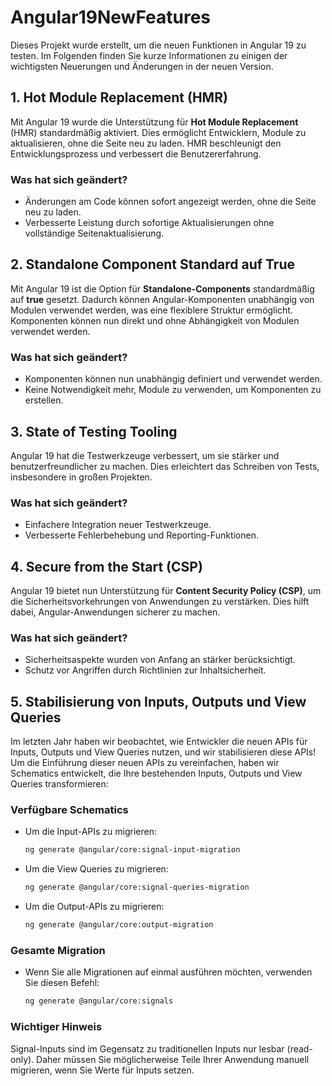 # Angular19NewFeatures


Dieses Projekt wurde erstellt, um die neuen Funktionen in Angular 19 zu testen. Im Folgenden finden Sie kurze Informationen zu einigen der wichtigsten Neuerungen und Änderungen in der neuen Version.

## 1. Hot Module Replacement (HMR)
Mit Angular 19 wurde die Unterstützung für **Hot Module Replacement** (HMR) standardmäßig aktiviert. Dies ermöglicht Entwicklern, Module zu aktualisieren, ohne die Seite neu zu laden. HMR beschleunigt den Entwicklungsprozess und verbessert die Benutzererfahrung.

### Was hat sich geändert?
- Änderungen am Code können sofort angezeigt werden, ohne die Seite neu zu laden.
- Verbesserte Leistung durch sofortige Aktualisierungen ohne vollständige Seitenaktualisierung.

## 2. Standalone Component Standard auf True
Mit Angular 19 ist die Option für **Standalone-Components** standardmäßig auf **true** gesetzt. Dadurch können Angular-Komponenten unabhängig von Modulen verwendet werden, was eine flexiblere Struktur ermöglicht. Komponenten können nun direkt und ohne Abhängigkeit von Modulen verwendet werden.

### Was hat sich geändert?
- Komponenten können nun unabhängig definiert und verwendet werden.
- Keine Notwendigkeit mehr, Module zu verwenden, um Komponenten zu erstellen.

## 3. State of Testing Tooling
Angular 19 hat die Testwerkzeuge verbessert, um sie stärker und benutzerfreundlicher zu machen. Dies erleichtert das Schreiben von Tests, insbesondere in großen Projekten.

### Was hat sich geändert?
- Einfachere Integration neuer Testwerkzeuge.
- Verbesserte Fehlerbehebung und Reporting-Funktionen.

## 4. Secure from the Start (CSP)
Angular 19 bietet nun Unterstützung für **Content Security Policy (CSP)**, um die Sicherheitsvorkehrungen von Anwendungen zu verstärken. Dies hilft dabei, Angular-Anwendungen sicherer zu machen.

### Was hat sich geändert?
- Sicherheitsaspekte wurden von Anfang an stärker berücksichtigt.
- Schutz vor Angriffen durch Richtlinien zur Inhaltsicherheit.

## 5. Stabilisierung von Inputs, Outputs und View Queries

Im letzten Jahr haben wir beobachtet, wie Entwickler die neuen APIs für Inputs, Outputs und View Queries nutzen, und wir stabilisieren diese APIs! Um die Einführung dieser neuen APIs zu vereinfachen, haben wir Schematics entwickelt, die Ihre bestehenden Inputs, Outputs und View Queries transformieren:

### Verfügbare Schematics
- Um die Input-APIs zu migrieren:
  ```bash
  ng generate @angular/core:signal-input-migration

- Um die View Queries zu migrieren:
  ```bash
  ng generate @angular/core:signal-queries-migration


- Um die Output-APIs zu migrieren:
  ```bash
  ng generate @angular/core:output-migration


### Gesamte Migration
- Wenn Sie alle Migrationen auf einmal ausführen möchten, verwenden Sie diesen Befehl:
   ```bash
   ng generate @angular/core:signals


### Wichtiger Hinweis
Signal-Inputs sind im Gegensatz zu traditionellen Inputs nur lesbar (read-only). Daher müssen Sie möglicherweise Teile Ihrer Anwendung manuell migrieren, wenn Sie Werte für Inputs setzen.



